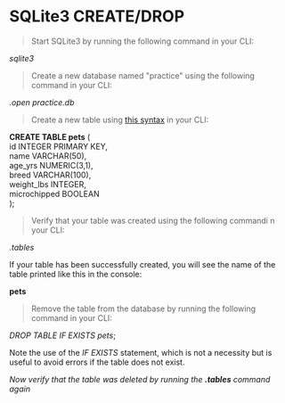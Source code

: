 # SQLite3 CREATE/DROP

>Start SQLite3 by running the following command in your CLI:

*sqlite3*

>Create a new database named "practice" using the following command in your CLI:

*.open practice.db*

>Create a new table using <a href=https://dbschema.com/2023/06/03/sqlite/create-table/#5-creating-a-table-in-sqlite3>this syntax</a> in your CLI:

**CREATE TABLE pets** ( <br>
    id INTEGER PRIMARY KEY, <br>
    name VARCHAR(50),<br>
    age_yrs NUMERIC(3,1),<br>
    breed VARCHAR(100),<br>
    weight_lbs INTEGER,<br>
    microchipped BOOLEAN<br>
);

> Verify that your table was created using the following commandi n your CLI:

*.tables*

If your table has been successfully created, you will see the name of the table printed like this in the console:

**pets**

> Remove the table from the database by running the following command in your CLI:

*DROP TABLE IF EXISTS pets*;

Note the use of the *IF EXISTS* statement, which is not a necessity but is useful to avoid errors if the table does not exist.

*Now verify that the table was deleted by running the **.tables** command again*
